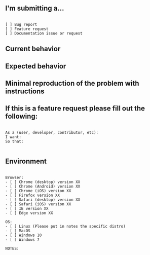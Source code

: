 <!--
PLEASE HELP US PROCESS GITHUB ISSUES FASTER BY PROVIDING THE FOLLOWING INFORMATION.
ISSUES MISSING IMPORTANT INFORMATION MAY BE CLOSED WITHOUT INVESTIGATION.
-->

## I'm submitting a...
<pre><code>
[ ] Bug report  <!-- Please search GitHub for a similar issue or PR before submitting -->
[ ] Feature request
[ ] Documentation issue or request
</code></pre>

## Current behavior
<!-- Describe how the issue manifests. -->


## Expected behavior

## Minimal reproduction of the problem with instructions

## If this is a feature request please fill out the following:
<pre><code>
As a (user, developer, contributor, etc):
I want:
So that:
<!-- Describe the motivation or the concrete use case. -->
</code></pre>

## Environment
<pre><code>
Browser:
- [ ] Chrome (desktop) version XX
- [ ] Chrome (Android) version XX
- [ ] Chrome (iOS) version XX
- [ ] Firefox version XX
- [ ] Safari (desktop) version XX
- [ ] Safari (iOS) version XX
- [ ] IE version XX
- [ ] Edge version XX

OS:
- [ ] Linux (Please put in notes the specific distro)
- [ ] MacOS
- [ ] Windows 10
- [ ] Windows 7

NOTES:
</code></pre>
